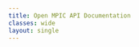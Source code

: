 ```yaml
---
title: Open MPIC API Documentation
classes: wide
layout: single
---
```

<redoc spec-url="https://raw.githubusercontent.com/open-mpic/open-mpic-specification/main/openapi.yaml"></redoc>
<script src="https://cdn.redoc.ly/redoc/latest/bundles/redoc.standalone.js"> </script>


